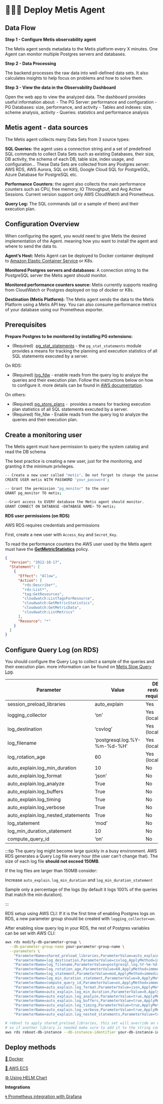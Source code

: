 # 🤵🏻‍♂️ Deploy Metis Agent

## Data Flow

**Step 1 - Configure Metis observability agent**

The Metis agent sends metadata to the Metis platform every X minutes. One Agent can monitor multiple Postgres servers and databases.

**Step 2 - Data Processing**

The backend processes the raw data into well-defined data sets. It also calculates insights to help focus on problems and how to solve them.

**Step 3 - View the data in the Observability Dashboard**

Open the web app to view the analyzed data. The dashboard provides useful information about: - The PG Server: performance and configuration - PG Databases: size, performance, and activity - Tables and indexes: size, scheme analysis, activity - Queries: statistics and performance analysis

## Metis agent - data sources

The Metis agent collects many Data Sets from 3 source types:

**SQL Queries:** the agent uses a connection string and a set of predefined SQL commands to collect Data Sets such as existing Databases, their size, DB activity, the schema of each DB, table size, index usage, and configuration... These Data Sets are collected from any Postgres server: AWS RDS, AWS Aurora, SQL on K8S, Google Cloud SQL for PostgreSQL, Azure Database for PostgreSQL etc.

**Performance Counters:** the agent also collects the main performance counters such as CPU, free memory, IO Throughput, and Avg Active Sessions. Current version support only AWS CloudWatch and Prometheus.

**Query Log:** The SQL commands (all or a sample of them) and their execution plan.

## Configuration Overview

When configuring the agent, you would need to give Metis the desired implementation of the Agent. meaning how you want to install the agent and where to send the data to.

**Agent’s Host:** Metis Agent can be deployed to Docker container deployed to [Amazon Elastic Container Service](https://aws.amazon.com/ecs/) or K8s.

**Monitored Postgres servers and databases:** A connection string to the PostgreSQL server the Metis agent should monitor.

**Monitored performance counters source:** Metis currently supports reading from CloudWatch or Postgres deployed on top of docker or K8s.

**Destination (Metis Platform):** The Metis agent sends the data to the Metis Platform using a Metis API key. You can also consume performance metrics of your database using our Prometheus exporter.

## Prerequisites

**Prepare Postgres to be monitored by installing PG extensions:**

- (Required)  [pg_stat_statements](https://www.postgresql.org/current/pgstatstatements.html) - the `pg_stat_statements` module provides a means for tracking the planning and execution statistics of all SQL statements executed by a server.

On RDS:

- (Required) [log_fdw](https://github.com/aws/postgresql-logfdw) - enable reads from the query log to analyze the queries and their execution plan. Follow the instructions below on how to configure it. more details can be found in [AWS documentation](https://github.com/aws/postgresql-logfdw).

On others:

- (Required) [pg_store_plans](https://ossc-db.github.io/pg_store_plans/) -  provides a means for tracking execution plan statistics of all SQL statements executed by a server.
- (Required) file_fdw - Enable reads from the query log to analyze the queries and their execution plan.

## Create a monitoring user

The Metis agent must have permission to query the system catalog and read the DB schema

The best practice is creating a new user, just for the monitoring, and granting it the minimum privileges.

```bash
-- Create a new user called "metis". Do not forget to change the password.
CREATE USER metis WITH PASSWORD 'your_password';

-- Grant the permission "pg_monitor" to the user
GRANT pg_monitor TO metis;

--Grant access to EVERY database the Metis agent should monitor.
GRANT CONNECT ON DATABASE <DATABASE NAME> TO metis;
```

**RDS user permissions (on RDS)**

AWS RDS requires credentials and permissions

First, create a new user with `Access_Key` and `Secret_Key`.

To read the performance counters the AWS user used by the Metis agent must have the **[GetMetricStatistics](https:/.aws.amazon.com/AmazonCloudWatch/latest/APIReference/API_GetMetricStatistics.html)** policy.

```json
{
  "Version": "2012-10-17",
  "Statement": [
    {
      "Effect": "Allow",
      "Action": [
        "rds:Describe*",
        "rds:List*",
        "tag:GetResources",
        "cloudwatch:ListTagsForResource",
        "cloudwatch:GetMetricStatistics",
        "cloudwatch:GetMetricData",
        "cloudwatch:ListMetrics"
      ],
      "Resource": "*"
    }
  ]
}
```

## Configure Query Log (on RDS)

You should configure the Query Log to collect a sample of the queries and their execution plan. more information can be found on [Metis Slow Query Log](https://www.npmjs.com/package/@metis-data/slow-query-log).

| Parameter                          | Value                        | DB restart required |
| ---------------------------------- | ---------------------------- | ------------------- |
| session_preload_libraries          | auto_explain                 | Yes                 |
| logging_collector                  | ‘on’                         | Yes (locally)       |
| log_destination                    | ‘csvlog’                     | Yes (locally)       |
| log_filename                       | ‘postgresql.log.%Y-%m-%d-%H’ | Yes (locally)       |
| log_rotation_age                   | 60                           | Yes (locally)       |
| auto_explain.log_min_duration      | 10                           | No                  |
| auto_explain.log_format            | ‘json’                       | No                  |
| auto_explain.log_analyze           | True                         | No                  |
| auto_explain.log_buffers           | True                         | No                  |
| auto_explain.log_timing            | True                         | No                  |
| auto_explain.log_verbose           | True                         | No                  |
| auto_explain.log_nested_statements | True                         | No                  |
| log_statement                      | ‘mod’                        | No                  |
| log_min_duration_statement         | 10                           | No                  |
| compute_query_id                   | ‘on’                         | No                  |

:::tip
The query log might become large quickly in a busy environment. AWS RDS generates a Query Log file every hour (the user can't change that). The size of each log file **should not exceed 150MB**.

If the log files are larger than 150MB consider:

Increase `auto_explain.log_min_duration` and `log_min_duration_statement`

Sample only a percentage of the logs (by default it logs 100% of the queries that match the min duration).

:::

RDS setup using AWS CLI: If it is the first time of enabling Postgres logs on RDS, a new parameter group should be created with `logging_collector=on`.

After enabling slow query log in your RDS, the rest of Postgres variables can be set with AWS CLI:

```bash
aws rds modify-db-parameter-group \
  --db-parameter-group-name your-parameter-group-name \
  --parameters \
    "ParameterName=shared_preload_libraries,ParameterValue=auto_explain,ApplyMethod=pending-reboot" \
    "ParameterName=log_destination,ParameterValue=csvlog,ApplyMethod=immediate" \
    "ParameterName=log_filename,ParameterValue=postgresql.log.%Y-%m-%d-%H,ApplyMethod=immediate" \
    "ParameterName=log_rotation_age,ParameterValue=60,ApplyMethod=immediate" \
    "ParameterName=log_statement,ParameterValue=mod,ApplyMethod=immediate" \
    "ParameterName=log_min_duration_statement,ParameterValue=0,ApplyMethod=immediate" \
    "ParameterName=compute_query_id,ParameterValue=on,ApplyMethod=immediate" \
    "ParameterName=auto_explain.log_format,ParameterValue=json,ApplyMethod=immediate" \
    "ParameterName=auto_explain.log_min_duration,ParameterValue=0,ApplyMethod=immediate" \
    "ParameterName=auto_explain.log_analyze,ParameterValue=true,ApplyMethod=immediate" \
    "ParameterName=auto_explain.log_buffers,ParameterValue=true,ApplyMethod=immediate" \
    "ParameterName=auto_explain.log_timing,ParameterValue=true,ApplyMethod=immediate" \
    "ParameterName=auto_explain.log_verbose,ParameterValue=true,ApplyMethod=immediate" \
    "ParameterName=auto_explain.log_nested_statements,ParameterValue=true,ApplyMethod=immediate"

# reboot to apply shared_preload_libraries, this set will override an exists values
# so if another library is needed make sure to add it to the string command
aws rds reboot-db-instance --db-instance-identifier your-db-instance-id
```

## Deploy methods

[🐳 Docker](Docker.md)

[💠 AWS ECS](AWS%20ECS.md)

[⚙️ Using HELM Chart](Using%20HELM%20Chart.md)

**Integrations**

[🌀 Prometheus integration with Grafana](Prometheus%20integration%20with%20Grafana.md)
